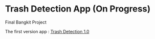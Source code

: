 # Trash Detection App (On Progress)

Final Bangkit Project

The first version app : [Trash Detection 1.0](https://www.bit.ly/apkversi1)
